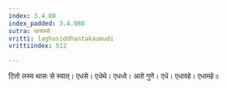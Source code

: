 ```yaml
---
index: 3.4.80
index_padded: 3.4.080
sutra: थासस्से
vritti: laghusiddhantakaumudi
vrittiindex: 512

---
```

टितो लस्य थासः से स्यात्। एधसे। एधेथे। एधध्वे। अतो गुणे। एधे। एधावहे। एधामहे॥